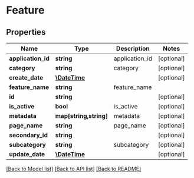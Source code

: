 # Feature

## Properties
Name | Type | Description | Notes
------------ | ------------- | ------------- | -------------
**application_id** | **string** | application_id | [optional] 
**category** | **string** | category | [optional] 
**create_date** | [**\DateTime**](\DateTime.md) |  | [optional] 
**feature_name** | **string** | feature_name | 
**id** | **string** |  | [optional] 
**is_active** | **bool** | is_active | [optional] 
**metadata** | **map[string,string]** | metadata | [optional] 
**page_name** | **string** | page_name | [optional] 
**secondary_id** | **string** |  | [optional] 
**subcategory** | **string** | subcategory | [optional] 
**update_date** | [**\DateTime**](\DateTime.md) |  | [optional] 

[[Back to Model list]](../README.md#documentation-for-models) [[Back to API list]](../README.md#documentation-for-api-endpoints) [[Back to README]](../README.md)


